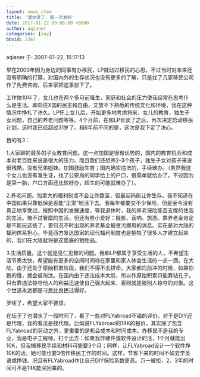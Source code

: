 ```yaml
---
layout: news_item
title: '潜水够了，第一次发帖'
date: 2017-01-22 09:06:00 +0800
author: aqianer
categories: [say]
bbsid: 2347
---
```


aqianer 于: 2007-01-22, 15:17:13

早在2000年因为身边的同事有办移民，LP就动过移民的心思。不过当时对未来还没有明确的打算，对国内外的生存状况也没有更多的了解，只是找了几家移民公司作了免费咨询，后来家把这事放下了。

工作快10年了，女儿也在两个多月前降生，家庭和社会的压力使我经常在思考什么是生活。即向往X国的民主和自由，又放不下熟悉的传统文化和环境，我在这种情况中挣扎了许久。LP怀上女儿后，开始更多地考虑将来，女儿的教育，独生子女问题，自己的养老问题等等。4个月前，在和LP长谈了之后，再次决定启动移民计划，这时我已经超过31岁了。和6年前不同的是，这次是我下定了决心。

目的有3：

1.大家聊的最多的子女教育问题。这一点加国是很有优势的，国内的教育机会和成本对老百姓来说是很大的压力。而且我们还想养2-3个孩子，独生子女对孩子来说很残酷，没有兄弟姐妹。加国鼓励生育；国内确实违法的，手续难办。（虽然我这个女儿也没有准生证，找了公安局的同学给上的户口，很简单就给办了。不过因为是第一胎，户口方面还比较好办，超生的可能就难办了）。

2.养老问题。加拿大的福利制度不会让你致富，但最起码能让你生存。我不知道在中国如果只靠低保是否能“正常”地活下去。我每年都要交不少保险，但是至今没有真正地享受过。按照中国的发展速度，等我退休时，我的养老保险能否支撑的住我的生活。俺不过奢糜的生活，但还有些小爱好：摄影、音响、旅游。靠养老金肯定是不能玩这些了，更何况不时出现的养老基金被贪污挪用的消息。实在是对大陆的福利体系担心。毕竟西方发达国家的现代福利制度也是牺牲了很多人才建立起来的，我们在大陆就将是这垫底的牺牲品。

3.生活质量。这个就是见仁见智的问题。我和LP都属于享受生活的人，不希望生活节奏太快，希望能有更多的空闲时间待在家里和家人体会生活的一点一滴。在大陆，由于还处于原始积累阶段，我们不得不去拼命。大家都向前冲的时候，如果你跑的慢，就会被淘汰。在国内由于违法成本太低，所以作原始积累只能靠钻孔子。只有靠违法掠夺他人的利益迅速使自己强大起来，否则就是被别人掠夺的对象。这个世道永远都是刁民比良民过得好。

罗嗦了，希望大家不要烦。

在坛子了也潜水了一段时间了，看了一些对FLYabroad不错的评价。对于是DIY还是代理，我的看法是找代理。比如说FLYabroad的14K的报价，其实除了包含FLYabroad的劳动之外，更重要的是机会成本和时间成本。办移民不是我的专业，我是电子工程师。打个比方：如果我作硬件或软件设计的活，1个月就能出10K，但我搞移民手续和材料可能要3个月；同样，让FLYabroad设计一个软件挣10K的话，她可能也要3倍作移民工作的时间。这样，节省下来的时间不如去学英语或挣钱。况且有FLYabroad作比自己DIY保险系数更高。万一被拒，2、3年的时间可不是14K能买回来的。
